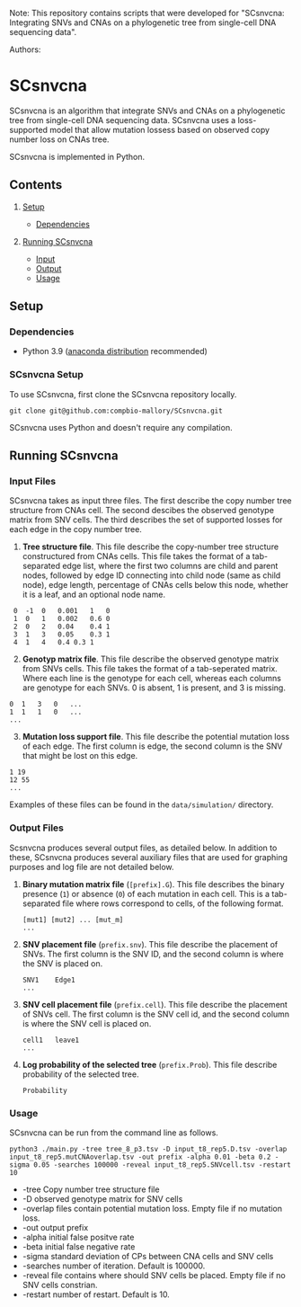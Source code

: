 Note: This repository contains scripts that were developed for "SCsnvcna: Integrating SNVs and CNAs on a phylogenetic tree from single-cell DNA sequencing data". 

Authors: 

# SCsnvcna
SCsnvcna is an algorithm that integrate SNVs and CNAs on a phylogenetic tree from single-cell DNA sequencing data. SCsnvcna uses a loss-supported model that allow mutation lossess based on observed copy number loss on CNAs tree. 


SCsnvcna is implemented in Python. 

## Contents
1. [Setup](#setup) 
	- [Dependencies](#dependencies)

2. [Running SCsnvcna](#runningscsnvcna)
	- [Input](#input)
	- [Output](#output)
	- [Usage](#usage)


<a name="setup"></a>
## Setup


<a name="dependencies"></a>
### Dependencies

- Python 3.9 ([anaconda distribution](https://www.anaconda.com/distribution/) recommended)  


### SCsnvcna Setup
To use SCsnvcna, first clone the SCsnvcna repository locally. 

```git clone git@github.com:compbio-mallory/SCsnvcna.git```

SCsnvcna uses Python and doesn't require any compilation. 


<a name="runningscsnvcna"></a>
## Running SCsnvcna
<a name="input"></a>
### Input Files
SCsnvcna takes as input three files. The first describe the copy number tree structure from CNAs cell. The second descibes the observed genotype matrix from SNV cells. The third describes the set of supported losses for each edge in the copy number tree. 

1. **Tree structure file**. This file describe the copy-number tree structure constructured from CNAs cells. This file takes the format of a tab-separated edge list, where the first two columns are child and parent nodes, followed by  edge ID connecting into child node (same as child node), edge length, percentage of CNAs cells below this node, whether it is a leaf, and an optional node name. 
```
 0	-1	0	0.001	1	0
 1	0	1	0.002	0.6	0
 2	0	2	0.04	0.4	1
 3	1	3	0.05	0.3	1
 4	1	4	0.4	0.3	1
```
2. **Genotyp matrix file**. This file describe the observed genotype matrix from SNVs cells. This file takes the format of a tab-seperated matrix. Where each line is the genotype for each cell, whereas each columns are genotype for each SNVs. 0 is absent, 1 is present, and 3 is missing.
 ```
 0	1	3	0	...
 1	1	1	0	...
 ...
 ```
3. **Mutation loss support file**. This file describe the potential mutation loss of each edge. The first column is edge, the second column is the SNV that might be lost on this edge. 
 ```
 1 19
 12 55
 ...
 ```	
 
Examples of these files can be found in the `data/simulation/` directory.

<a name="output"></a>
### Output Files

Scsnvcna produces several output files, as detailed below. In addition to these, SCsnvcna produces several auxiliary files that are used for graphing purposes and log file are not detailed below. 

1. **Binary mutation matrix file** (`[prefix].G`). This file describes the binary presence (`1`) or absence (`0`) of each mutation in each cell. This is a tab-separated file where rows correspond to cells, of the following format. 
	```
	[mut1] [mut2] ... [mut_m]
	...
	```
2. **SNV placement file** (`prefix.snv`). This file describe the placement of SNVs. The first column is the SNV ID, and the second column is where the SNV is placed on.
	```
	SNV1	Edge1
	...
	```
3. **SNV cell placement file** (`prefix.cell`). This file describe the placement of SNVs cell. The first column is the SNV cell id, and the second column is where the SNV cell is placed on.
 	```
	cell1	leave1
	...
	```
	
4. **Log probability of the selected tree** (`prefix.Prob`). This file describe probability of the selected tree.
 	```
	Probability
	```
### Usage

SCsnvcna can be run from the command line as follows.

```
python3 ./main.py -tree tree_8_p3.tsv -D input_t8_rep5.D.tsv -overlap input_t8_rep5.mutCNAoverlap.tsv -out prefix -alpha 0.01 -beta 0.2 -sigma 0.05 -searches 100000 -reveal input_t8_rep5.SNVcell.tsv -restart 10
```
 - -tree Copy number tree structure file
 - -D observed genotype matrix for SNV cells
 - -overlap files contain potential mutation loss. Empty file if no mutation loss. 
 - -out output prefix 
 - -alpha initial false positve rate
 - -beta initial false negative rate
 - -sigma standard deviation of CPs between CNA cells and SNV cells
 - -searches number of iteration. Default is 100000. 
 - -reveal file contains where should SNV cells be placed. Empty file if no SNV cells constrian. 
 - -restart number of restart. Default is 10.
 

